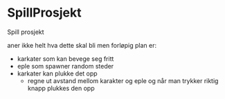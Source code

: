 # SpillProsjekt
 Spill prosjekt 

aner ikke helt hva dette skal bli men forløpig plan er:
- karkater som kan bevege seg fritt
- eple som spawner random steder
- karkater kan plukke det opp
    - regne ut avstand mellom karakter og eple og når man trykker riktig knapp plukkes den opp